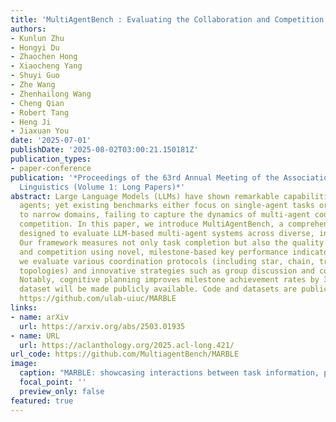 ```yaml
---
title: 'MultiAgentBench : Evaluating the Collaboration and Competition of LLM agents'
authors:
- Kunlun Zhu
- Hongyi Du
- Zhaochen Hong
- Xiaocheng Yang
- Shuyi Guo
- Zhe Wang
- Zhenhailong Wang
- Cheng Qian
- Robert Tang
- Heng Ji
- Jiaxuan You
date: '2025-07-01'
publishDate: '2025-08-02T03:00:21.150181Z'
publication_types:
- paper-conference
publication: '*Proceedings of the 63rd Annual Meeting of the Association for Computational
  Linguistics (Volume 1: Long Papers)*'
abstract: Large Language Models (LLMs) have shown remarkable capabilities as autonomous
  agents; yet existing benchmarks either focus on single-agent tasks or are confined
  to narrow domains, failing to capture the dynamics of multi-agent coordination and
  competition. In this paper, we introduce MultiAgentBench, a comprehensive benchmark
  designed to evaluate LLM-based multi-agent systems across diverse, interactive scenarios.
  Our framework measures not only task completion but also the quality of collaboration
  and competition using novel, milestone-based key performance indicators. Moreover,
  we evaluate various coordination protocols (including star, chain, tree, and graph
  topologies) and innovative strategies such as group discussion and cognitive planning.
  Notably, cognitive planning improves milestone achievement rates by 3%. Code and
  dataset will be made publicly available. Code and datasets are publicavailable at
  https://github.com/ulab-uiuc/MARBLE
links:
- name: arXiv
  url: https://arxiv.org/abs/2503.01935
- name: URL
  url: https://aclanthology.org/2025.acl-long.421/
url_code: https://github.com/MultiagentBench/MARBLE
image:
  caption: "MARBLE: showcasing interactions between task information, persona data, domain databases, memory modules, and the environment through the coordinate engine and cognitive module."
  focal_point: ''
  preview_only: false
featured: true
---
```

